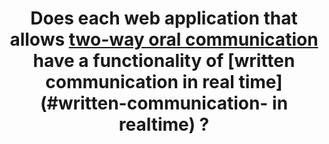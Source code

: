 ---
title: Does each web application that allows [two-way oral communication](#web-application-of-oral-bidirectional-communication) have a functionality of [written communication in real time](#written-communication- in realtime) ?
---